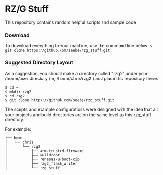 # RZ/G Stuff
This repository contains random helpful scripts and sample code

### Download
To download everything to your machine, use the command line below:
`$ git clone https://github.com/seebe/rzg_stuff.git`


### Suggested Directory Layout

As a suggestion, you should make a directory called "rzg2" under your /home/user directory (ie, /home/chris/rzg2 ) and place this repository there.

```
$ cd ~
$ mkdir rzg2
$ cd rzg2
$ git clone https://github.com/seebe/rzg_stuff.git
```

The scripts and example configurations were designed with the idea that all your projects and build directories are on the same level as this rzg_stuff directory.

For example:

```
├── home
│   └── chris
│       └── rzg2
│           ├── arm-trusted-firmware
│           ├── buildroot
│           ├── renesas-u-boot-cip
│           ├── rzg2_flash_writer
│           └── rzg_stuff

```

